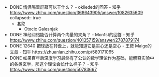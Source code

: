 - DONE 情侣隔着屏幕可以干什么？ - okiieded的回答 - 知乎 https://www.zhihu.com/question/368643905/answer/1082635609
  collapsed:: true
	- 套路
		- Otocic Galesnjak
- DONE 神经网络能否计算两个向量的夹角？ - Mon1st的回答 - 知乎 https://www.zhihu.com/question/401357159/answer/2787879174
- DONE 12640 把球放在转盘上，就能知道它是实心还是空心 - 王赟 Maigo的文章 - 知乎 https://zhuanlan.zhihu.com/p/589171065
- DONE 如果百年后深度学习最终有了公认的数学理论作为基础，能解释实验中的各类玄学，那这个理论会长什么样子？ - 知乎 https://www.zhihu.com/question/50783667